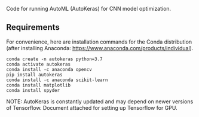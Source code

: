Code for running AutoML (AutoKeras) for CNN model optimization.

## Requirements
For convenience, here are installation commands for the Conda distribution (after installing Anaconda: https://www.anaconda.com/products/individual).

```
conda create -n autokeras python=3.7
conda activate autokeras
conda install -c anaconda opencv
pip install autokeras 
conda install -c anaconda scikit-learn
conda install matplotlib
conda install spyder
```
NOTE: AutoKeras is constantly updated and may depend on newer versions of Tensorflow. Document attached for setting up Tensorflow for GPU.
